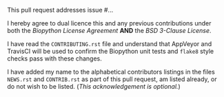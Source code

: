 This pull request addresses issue #...

I hereby agree to dual licence this and any previous contributions under both
the _Biopython License Agreement_ **AND** the _BSD 3-Clause License_.

I have read the ``CONTRIBUTING.rst`` file and understand that AppVeyor and
TravisCI will be used to confirm the Biopython unit tests and ``flake8`` style
checks pass with these changes.

I have added my name to the alphabetical contributors listings in the files
``NEWS.rst`` and ``CONTRIB.rst`` as part of this pull request, am listed
already, or do not wish to be listed. (*This acknowledgement is optional.*)
